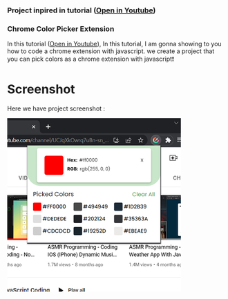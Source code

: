 ### Project inpired in tutorial ([Open in Youtube](https://youtu.be/76fEOCaRLY0))

### Chrome Color Picker Extension
In this tutorial ([Open in Youtube](https://youtu.be/76fEOCaRLY0)),  In this tutorial, I am gonna showing to you how to code a chrome extension with javascript. we create a project that you can pick colors as a chrome extension with javascript❗️

# Screenshot
Here we have project screenshot :

![screenshot](screenshot.jpg)